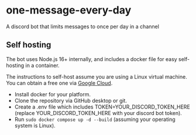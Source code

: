 # one-message-every-day
A discord bot that limits messages to once per day in a channel

## Self hosting
The bot uses Node.js 16+ internally, and includes a docker file for easy self-hosting in a container.

The instructions to self-host assume you are using a Linux virtual machine.  You can obtain a free one via [Google Cloud](https://cloud.google.com/free).
- Install docker for your platform.
- Clone the repository via GitHub desktop or git.
- Create a .env file which includes TOKEN=YOUR_DISCORD_TOKEN_HERE (replace YOUR_DISCORD_TOKEN_HERE with your discord bot token).
- Run `sudo docker compose up -d --build` (assuming your operating system is Linux).